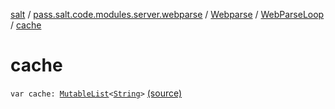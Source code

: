 [salt](../../../index.md) / [pass.salt.code.modules.server.webparse](../../index.md) / [Webparse](../index.md) / [WebParseLoop](index.md) / [cache](./cache.md)

# cache

`var cache: `[`MutableList`](https://kotlinlang.org/api/latest/jvm/stdlib/kotlin.collections/-mutable-list/index.html)`<`[`String`](https://kotlinlang.org/api/latest/jvm/stdlib/kotlin/-string/index.html)`>` [(source)](https://github.com/kurbaniec-tgm/salt/tree/master/code/modules/server/webparse/Webparse.kt#L55)